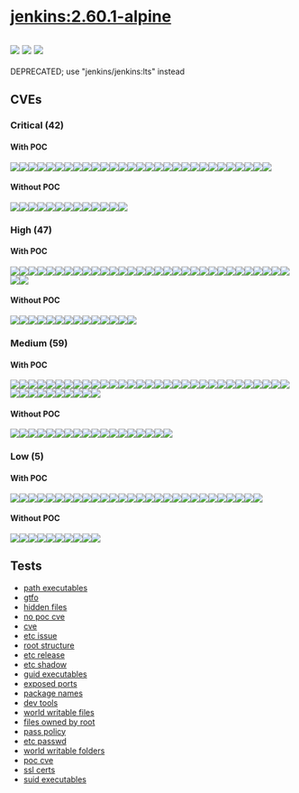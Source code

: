 # [jenkins:2.60.1-alpine](https://hub.docker.com/_/jenkins?tab=tags)
![](https://img.shields.io/static/v1?label=tag&message=2.60.1-alpine&color=blue)
![](https://img.shields.io/badge/Welcome%20to%20Alpine%20Linux%203.5-blue)
![](https://img.shields.io/badge/Kernel%20\r%20on%20an%20\m%20()-blue)
---
<p>
DEPRECATED; use "jenkins/jenkins:lts" instead
</p>

## CVEs
### Critical (42)
#### With POC
[![](https://img.shields.io/badge/🔗%20CVE--2016--1000031-CRITICAL-red)](https://github.com/trickest/cve/blob/main/2016/CVE-2016-1000031.md)[![](https://img.shields.io/badge/🔗%20CVE--2018--3183-CRITICAL-red)](https://github.com/trickest/cve/blob/main/2018/CVE-2018-3183.md)[![](https://img.shields.io/badge/🔗%20CVE--2018--2938-CRITICAL-red)](https://github.com/trickest/cve/blob/main/2018/CVE-2018-2938.md)[![](https://img.shields.io/badge/🔗%20CVE--2018--1000120-CRITICAL-red)](https://github.com/trickest/cve/blob/main/2018/CVE-2018-1000120.md)[![](https://img.shields.io/badge/🔗%20CVE--2018--1000300-CRITICAL-red)](https://github.com/trickest/cve/blob/main/2018/CVE-2018-1000300.md)[![](https://img.shields.io/badge/🔗%20CVE--2017--8817-CRITICAL-red)](https://github.com/trickest/cve/blob/main/2017/CVE-2017-8817.md)[![](https://img.shields.io/badge/🔗%20CVE--2018--16842-CRITICAL-red)](https://github.com/trickest/cve/blob/main/2018/CVE-2018-16842.md)[![](https://img.shields.io/badge/🔗%20CVE--2017--1000257-CRITICAL-red)](https://github.com/trickest/cve/blob/main/2017/CVE-2017-1000257.md)[![](https://img.shields.io/badge/🔗%20CVE--2018--16839-CRITICAL-red)](https://github.com/trickest/cve/blob/main/2018/CVE-2018-16839.md)[![](https://img.shields.io/badge/🔗%20CVE--2017--8816-CRITICAL-red)](https://github.com/trickest/cve/blob/main/2017/CVE-2017-8816.md)[![](https://img.shields.io/badge/🔗%20CVE--2018--14618-CRITICAL-red)](https://github.com/trickest/cve/blob/main/2018/CVE-2018-14618.md)[![](https://img.shields.io/badge/🔗%20CVE--2018--1000301-CRITICAL-red)](https://github.com/trickest/cve/blob/main/2018/CVE-2018-1000301.md)[![](https://img.shields.io/badge/🔗%20CVE--2018--1000122-CRITICAL-red)](https://github.com/trickest/cve/blob/main/2018/CVE-2018-1000122.md)[![](https://img.shields.io/badge/🔗%20CVE--2018--16840-CRITICAL-red)](https://github.com/trickest/cve/blob/main/2018/CVE-2018-16840.md)[![](https://img.shields.io/badge/🔗%20CVE--2017--8287-CRITICAL-red)](https://github.com/trickest/cve/blob/main/2017/CVE-2017-8287.md)[![](https://img.shields.io/badge/🔗%20CVE--2017--8105-CRITICAL-red)](https://github.com/trickest/cve/blob/main/2017/CVE-2017-8105.md)[![](https://img.shields.io/badge/🔗%20CVE--2018--17456-CRITICAL-red)](https://github.com/trickest/cve/blob/main/2018/CVE-2018-17456.md)[![](https://img.shields.io/badge/🔗%20CVE--2017--7657-CRITICAL-red)](https://github.com/trickest/cve/blob/main/2017/CVE-2017-7657.md)[![](https://img.shields.io/badge/🔗%20CVE--2017--7658-CRITICAL-red)](https://github.com/trickest/cve/blob/main/2017/CVE-2017-7658.md)[![](https://img.shields.io/badge/🔗%20CVE--2018--14599-CRITICAL-red)](https://github.com/trickest/cve/blob/main/2018/CVE-2018-14599.md)[![](https://img.shields.io/badge/🔗%20CVE--2018--14600-CRITICAL-red)](https://github.com/trickest/cve/blob/main/2018/CVE-2018-14600.md)[![](https://img.shields.io/badge/🔗%20CVE--2017--10685-CRITICAL-red)](https://github.com/trickest/cve/blob/main/2017/CVE-2017-10685.md)[![](https://img.shields.io/badge/🔗%20CVE--2017--10684-CRITICAL-red)](https://github.com/trickest/cve/blob/main/2017/CVE-2017-10684.md)[![](https://img.shields.io/badge/🔗%20CVE--2018--1275-CRITICAL-red)](https://github.com/trickest/cve/blob/main/2018/CVE-2018-1275.md)[![](https://img.shields.io/badge/🔗%20CVE--2018--1270-CRITICAL-red)](https://github.com/trickest/cve/blob/main/2018/CVE-2018-1270.md)[![](https://img.shields.io/badge/🔗%20CVE--2022--22965-CRITICAL-red)](https://github.com/trickest/cve/blob/main/2022/CVE-2022-22965.md)[![](https://img.shields.io/badge/🔗%20CVE--2017--10989-CRITICAL-red)](https://github.com/trickest/cve/blob/main/2017/CVE-2017-10989.md)[![](https://img.shields.io/badge/🔗%20CVE--2016--9843-CRITICAL-red)](https://github.com/trickest/cve/blob/main/2016/CVE-2016-9843.md)[![](https://img.shields.io/badge/🔗%20CVE--2016--9841-CRITICAL-red)](https://github.com/trickest/cve/blob/main/2016/CVE-2016-9841.md)
#### Without POC
[![](https://img.shields.io/badge/%20CVE--2018--0500-CRITICAL-red)](https://github.com/trickest/cve/blob/main/2018/CVE-2018-0500.md)[![](https://img.shields.io/badge/%20CVE--2017--8818-CRITICAL-red)](https://github.com/trickest/cve/blob/main/2017/CVE-2017-8818.md)[![](https://img.shields.io/badge/%20CVE--2018--1000005-CRITICAL-red)](https://github.com/trickest/cve/blob/main/2018/CVE-2018-1000005.md)[![](https://img.shields.io/badge/%20CVE--2021--21690-CRITICAL-red)](https://github.com/trickest/cve/blob/main/2021/CVE-2021-21690.md)[![](https://img.shields.io/badge/%20CVE--2021--21696-CRITICAL-red)](https://github.com/trickest/cve/blob/main/2021/CVE-2021-21696.md)[![](https://img.shields.io/badge/%20CVE--2021--21697-CRITICAL-red)](https://github.com/trickest/cve/blob/main/2021/CVE-2021-21697.md)[![](https://img.shields.io/badge/%20CVE--2021--21691-CRITICAL-red)](https://github.com/trickest/cve/blob/main/2021/CVE-2021-21691.md)[![](https://img.shields.io/badge/%20CVE--2021--21685-CRITICAL-red)](https://github.com/trickest/cve/blob/main/2021/CVE-2021-21685.md)[![](https://img.shields.io/badge/%20CVE--2021--21694-CRITICAL-red)](https://github.com/trickest/cve/blob/main/2021/CVE-2021-21694.md)[![](https://img.shields.io/badge/%20CVE--2021--21687-CRITICAL-red)](https://github.com/trickest/cve/blob/main/2021/CVE-2021-21687.md)[![](https://img.shields.io/badge/%20CVE--2021--21689-CRITICAL-red)](https://github.com/trickest/cve/blob/main/2021/CVE-2021-21689.md)[![](https://img.shields.io/badge/%20CVE--2021--21692-CRITICAL-red)](https://github.com/trickest/cve/blob/main/2021/CVE-2021-21692.md)[![](https://img.shields.io/badge/%20CVE--2021--21693-CRITICAL-red)](https://github.com/trickest/cve/blob/main/2021/CVE-2021-21693.md)

### High (47)
#### With POC
[![](https://img.shields.io/badge/🔗%20CVE--2014--0114-HIGH-organge)](https://github.com/trickest/cve/blob/main/2014/CVE-2014-0114.md)[![](https://img.shields.io/badge/🔗%20CVE--2018--3169-HIGH-organge)](https://github.com/trickest/cve/blob/main/2018/CVE-2018-3169.md)[![](https://img.shields.io/badge/🔗%20CVE--2018--3149-HIGH-organge)](https://github.com/trickest/cve/blob/main/2018/CVE-2018-3149.md)[![](https://img.shields.io/badge/🔗%20CVE--2022--22968-HIGH-organge)](https://github.com/trickest/cve/blob/main/2022/CVE-2022-22968.md)[![](https://img.shields.io/badge/🔗%20CVE--2016--9878-HIGH-organge)](https://github.com/trickest/cve/blob/main/2016/CVE-2016-9878.md)[![](https://img.shields.io/badge/🔗%20CVE--2019--10086-HIGH-organge)](https://github.com/trickest/cve/blob/main/2019/CVE-2019-10086.md)[![](https://img.shields.io/badge/🔗%20CVE--2021--35516-HIGH-organge)](https://github.com/trickest/cve/blob/main/2021/CVE-2021-35516.md)[![](https://img.shields.io/badge/🔗%20CVE--2021--35517-HIGH-organge)](https://github.com/trickest/cve/blob/main/2021/CVE-2021-35517.md)[![](https://img.shields.io/badge/🔗%20CVE--2021--36090-HIGH-organge)](https://github.com/trickest/cve/blob/main/2021/CVE-2021-36090.md)[![](https://img.shields.io/badge/🔗%20CVE--2021--35515-HIGH-organge)](https://github.com/trickest/cve/blob/main/2021/CVE-2021-35515.md)[![](https://img.shields.io/badge/🔗%20CVE--2017--16544-HIGH-organge)](https://github.com/trickest/cve/blob/main/2017/CVE-2017-16544.md)[![](https://img.shields.io/badge/🔗%20CVE--2017--1000254-HIGH-organge)](https://github.com/trickest/cve/blob/main/2017/CVE-2017-1000254.md)[![](https://img.shields.io/badge/🔗%20CVE--2018--1000121-HIGH-organge)](https://github.com/trickest/cve/blob/main/2018/CVE-2018-1000121.md)[![](https://img.shields.io/badge/🔗%20CVE--2017--1000117-HIGH-organge)](https://github.com/trickest/cve/blob/main/2017/CVE-2017-1000117.md)[![](https://img.shields.io/badge/🔗%20CVE--2018--11235-HIGH-organge)](https://github.com/trickest/cve/blob/main/2018/CVE-2018-11235.md)[![](https://img.shields.io/badge/🔗%20CVE--2018--11233-HIGH-organge)](https://github.com/trickest/cve/blob/main/2018/CVE-2018-11233.md)[![](https://img.shields.io/badge/🔗%20CVE--2018--1999002-HIGH-organge)](https://github.com/trickest/cve/blob/main/2018/CVE-2018-1999002.md)[![](https://img.shields.io/badge/🔗%20CVE--2018--1999001-HIGH-organge)](https://github.com/trickest/cve/blob/main/2018/CVE-2018-1999001.md)[![](https://img.shields.io/badge/🔗%20CVE--2021--28165-HIGH-organge)](https://github.com/trickest/cve/blob/main/2021/CVE-2021-28165.md)[![](https://img.shields.io/badge/🔗%20CVE--2017--9735-HIGH-organge)](https://github.com/trickest/cve/blob/main/2017/CVE-2017-9735.md)[![](https://img.shields.io/badge/🔗%20CVE--2020--27216-HIGH-organge)](https://github.com/trickest/cve/blob/main/2020/CVE-2020-27216.md)[![](https://img.shields.io/badge/🔗%20CVE--2018--14598-HIGH-organge)](https://github.com/trickest/cve/blob/main/2018/CVE-2018-14598.md)[![](https://img.shields.io/badge/🔗%20CVE--2018--11813-HIGH-organge)](https://github.com/trickest/cve/blob/main/2018/CVE-2018-11813.md)[![](https://img.shields.io/badge/🔗%20CVE--2017--10790-HIGH-organge)](https://github.com/trickest/cve/blob/main/2017/CVE-2017-10790.md)[![](https://img.shields.io/badge/🔗%20CVE--2017--11112-HIGH-organge)](https://github.com/trickest/cve/blob/main/2017/CVE-2017-11112.md)[![](https://img.shields.io/badge/🔗%20CVE--2017--13728-HIGH-organge)](https://github.com/trickest/cve/blob/main/2017/CVE-2017-13728.md)[![](https://img.shields.io/badge/🔗%20CVE--2017--11113-HIGH-organge)](https://github.com/trickest/cve/blob/main/2017/CVE-2017-11113.md)[![](https://img.shields.io/badge/🔗%20CVE--2017--16879-HIGH-organge)](https://github.com/trickest/cve/blob/main/2017/CVE-2017-16879.md)[![](https://img.shields.io/badge/🔗%20CVE--2018--1272-HIGH-organge)](https://github.com/trickest/cve/blob/main/2018/CVE-2018-1272.md)[![](https://img.shields.io/badge/🔗%20CVE--2018--15756-HIGH-organge)](https://github.com/trickest/cve/blob/main/2018/CVE-2018-15756.md)[![](https://img.shields.io/badge/🔗%20CVE--2018--1000035-HIGH-organge)](https://github.com/trickest/cve/blob/main/2018/CVE-2018-1000035.md)[![](https://img.shields.io/badge/🔗%20CVE--2016--9840-HIGH-organge)](https://github.com/trickest/cve/blob/main/2016/CVE-2016-9840.md)[![](https://img.shields.io/badge/🔗%20CVE--2016--9842-HIGH-organge)](https://github.com/trickest/cve/blob/main/2016/CVE-2016-9842.md)
#### Without POC
[![](https://img.shields.io/badge/%20CVE--2017--9233-HIGH-organge)](https://github.com/trickest/cve/blob/main/2017/CVE-2017-9233.md)[![](https://img.shields.io/badge/%20CVE--2020--2160-HIGH-organge)](https://github.com/trickest/cve/blob/main/2020/CVE-2020-2160.md)[![](https://img.shields.io/badge/%20CVE--2021--21686-HIGH-organge)](https://github.com/trickest/cve/blob/main/2021/CVE-2021-21686.md)[![](https://img.shields.io/badge/%20CVE--2021--21695-HIGH-organge)](https://github.com/trickest/cve/blob/main/2021/CVE-2021-21695.md)[![](https://img.shields.io/badge/%20CVE--2020--2099-HIGH-organge)](https://github.com/trickest/cve/blob/main/2020/CVE-2020-2099.md)[![](https://img.shields.io/badge/%20CVE--2017--7656-HIGH-organge)](https://github.com/trickest/cve/blob/main/2017/CVE-2017-7656.md)[![](https://img.shields.io/badge/%20CVE--2018--6003-HIGH-organge)](https://github.com/trickest/cve/blob/main/2018/CVE-2018-6003.md)[![](https://img.shields.io/badge/%20CVE--2017--6891-HIGH-organge)](https://github.com/trickest/cve/blob/main/2017/CVE-2017-6891.md)[![](https://img.shields.io/badge/%20CVE--2016--5007-HIGH-organge)](https://github.com/trickest/cve/blob/main/2016/CVE-2016-5007.md)[![](https://img.shields.io/badge/%20CVE--2022--22970-HIGH-organge)](https://github.com/trickest/cve/blob/main/2022/CVE-2022-22970.md)[![](https://img.shields.io/badge/%20CVE--2018--8740-HIGH-organge)](https://github.com/trickest/cve/blob/main/2018/CVE-2018-8740.md)[![](https://img.shields.io/badge/%20CVE--2014--8139-HIGH-organge)](https://github.com/trickest/cve/blob/main/2014/CVE-2014-8139.md)[![](https://img.shields.io/badge/%20CVE--2014--8141-HIGH-organge)](https://github.com/trickest/cve/blob/main/2014/CVE-2014-8141.md)[![](https://img.shields.io/badge/%20CVE--2014--8140-HIGH-organge)](https://github.com/trickest/cve/blob/main/2014/CVE-2014-8140.md)

### Medium (59)
#### With POC
[![](https://img.shields.io/badge/🔗%20CVE--2020--2251-MEDIUM-yellow)](https://github.com/trickest/cve/blob/main/2020/CVE-2020-2251.md)[![](https://img.shields.io/badge/🔗%20CVE--2018--3214-MEDIUM-yellow)](https://github.com/trickest/cve/blob/main/2018/CVE-2018-3214.md)[![](https://img.shields.io/badge/🔗%20CVE--2018--3180-MEDIUM-yellow)](https://github.com/trickest/cve/blob/main/2018/CVE-2018-3180.md)[![](https://img.shields.io/badge/🔗%20CVE--2018--2973-MEDIUM-yellow)](https://github.com/trickest/cve/blob/main/2018/CVE-2018-2973.md)[![](https://img.shields.io/badge/🔗%20CVE--2018--2940-MEDIUM-yellow)](https://github.com/trickest/cve/blob/main/2018/CVE-2018-2940.md)[![](https://img.shields.io/badge/🔗%20CVE--2020--1945-MEDIUM-yellow)](https://github.com/trickest/cve/blob/main/2020/CVE-2020-1945.md)[![](https://img.shields.io/badge/🔗%20CVE--2018--11771-MEDIUM-yellow)](https://github.com/trickest/cve/blob/main/2018/CVE-2018-11771.md)[![](https://img.shields.io/badge/🔗%20CVE--2021--29425-MEDIUM-yellow)](https://github.com/trickest/cve/blob/main/2021/CVE-2021-29425.md)[![](https://img.shields.io/badge/🔗%20CVE--2017--1000099-MEDIUM-yellow)](https://github.com/trickest/cve/blob/main/2017/CVE-2017-1000099.md)[![](https://img.shields.io/badge/🔗%20CVE--2017--1000100-MEDIUM-yellow)](https://github.com/trickest/cve/blob/main/2017/CVE-2017-1000100.md)[![](https://img.shields.io/badge/🔗%20CVE--2017--1000101-MEDIUM-yellow)](https://github.com/trickest/cve/blob/main/2017/CVE-2017-1000101.md)[![](https://img.shields.io/badge/🔗%20CVE--2018--6942-MEDIUM-yellow)](https://github.com/trickest/cve/blob/main/2018/CVE-2018-6942.md)[![](https://img.shields.io/badge/🔗%20CVE--2018--10237-MEDIUM-yellow)](https://github.com/trickest/cve/blob/main/2018/CVE-2018-10237.md)[![](https://img.shields.io/badge/🔗%20CVE--2018--3639-MEDIUM-yellow)](https://github.com/trickest/cve/blob/main/2018/CVE-2018-3639.md)[![](https://img.shields.io/badge/🔗%20CVE--2012--5783-MEDIUM-yellow)](https://github.com/trickest/cve/blob/main/2012/CVE-2012-5783.md)[![](https://img.shields.io/badge/🔗%20CVE--2018--1999005-MEDIUM-yellow)](https://github.com/trickest/cve/blob/main/2018/CVE-2018-1999005.md)[![](https://img.shields.io/badge/🔗%20CVE--2020--2103-MEDIUM-yellow)](https://github.com/trickest/cve/blob/main/2020/CVE-2020-2103.md)[![](https://img.shields.io/badge/🔗%20CVE--2021--21615-MEDIUM-yellow)](https://github.com/trickest/cve/blob/main/2021/CVE-2021-21615.md)[![](https://img.shields.io/badge/🔗%20CVE--2018--1999007-MEDIUM-yellow)](https://github.com/trickest/cve/blob/main/2018/CVE-2018-1999007.md)[![](https://img.shields.io/badge/🔗%20CVE--2018--1999003-MEDIUM-yellow)](https://github.com/trickest/cve/blob/main/2018/CVE-2018-1999003.md)[![](https://img.shields.io/badge/🔗%20CVE--2018--1999004-MEDIUM-yellow)](https://github.com/trickest/cve/blob/main/2018/CVE-2018-1999004.md)[![](https://img.shields.io/badge/🔗%20CVE--2020--2231-MEDIUM-yellow)](https://github.com/trickest/cve/blob/main/2020/CVE-2020-2231.md)[![](https://img.shields.io/badge/🔗%20CVE--2020--2230-MEDIUM-yellow)](https://github.com/trickest/cve/blob/main/2020/CVE-2020-2230.md)[![](https://img.shields.io/badge/🔗%20CVE--2020--2229-MEDIUM-yellow)](https://github.com/trickest/cve/blob/main/2020/CVE-2020-2229.md)[![](https://img.shields.io/badge/🔗%20CVE--2019--10247-MEDIUM-yellow)](https://github.com/trickest/cve/blob/main/2019/CVE-2019-10247.md)[![](https://img.shields.io/badge/🔗%20CVE--2017--15232-MEDIUM-yellow)](https://github.com/trickest/cve/blob/main/2017/CVE-2017-15232.md)[![](https://img.shields.io/badge/🔗%20CVE--2018--13785-MEDIUM-yellow)](https://github.com/trickest/cve/blob/main/2018/CVE-2018-13785.md)[![](https://img.shields.io/badge/🔗%20CVE--2017--13729-MEDIUM-yellow)](https://github.com/trickest/cve/blob/main/2017/CVE-2017-13729.md)[![](https://img.shields.io/badge/🔗%20CVE--2017--13730-MEDIUM-yellow)](https://github.com/trickest/cve/blob/main/2017/CVE-2017-13730.md)[![](https://img.shields.io/badge/🔗%20CVE--2017--13734-MEDIUM-yellow)](https://github.com/trickest/cve/blob/main/2017/CVE-2017-13734.md)[![](https://img.shields.io/badge/🔗%20CVE--2017--13732-MEDIUM-yellow)](https://github.com/trickest/cve/blob/main/2017/CVE-2017-13732.md)[![](https://img.shields.io/badge/🔗%20CVE--2017--13733-MEDIUM-yellow)](https://github.com/trickest/cve/blob/main/2017/CVE-2017-13733.md)[![](https://img.shields.io/badge/🔗%20CVE--2017--13731-MEDIUM-yellow)](https://github.com/trickest/cve/blob/main/2017/CVE-2017-13731.md)[![](https://img.shields.io/badge/🔗%20CVE--2017--15906-MEDIUM-yellow)](https://github.com/trickest/cve/blob/main/2017/CVE-2017-15906.md)[![](https://img.shields.io/badge/🔗%20CVE--2018--15473-MEDIUM-yellow)](https://github.com/trickest/cve/blob/main/2018/CVE-2018-15473.md)[![](https://img.shields.io/badge/🔗%20CVE--2022--22950-MEDIUM-yellow)](https://github.com/trickest/cve/blob/main/2022/CVE-2022-22950.md)[![](https://img.shields.io/badge/🔗%20CVE--2018--1271-MEDIUM-yellow)](https://github.com/trickest/cve/blob/main/2018/CVE-2018-1271.md)[![](https://img.shields.io/badge/🔗%20CVE--2018--1257-MEDIUM-yellow)](https://github.com/trickest/cve/blob/main/2018/CVE-2018-1257.md)[![](https://img.shields.io/badge/🔗%20CVE--2014--9913-MEDIUM-yellow)](https://github.com/trickest/cve/blob/main/2014/CVE-2014-9913.md)[![](https://img.shields.io/badge/🔗%20CVE--2016--9844-MEDIUM-yellow)](https://github.com/trickest/cve/blob/main/2016/CVE-2016-9844.md)[![](https://img.shields.io/badge/🔗%20CVE--2014--9636-MEDIUM-yellow)](https://github.com/trickest/cve/blob/main/2014/CVE-2014-9636.md)
#### Without POC
[![](https://img.shields.io/badge/%20CVE--2015--3192-MEDIUM-yellow)](https://github.com/trickest/cve/blob/main/2015/CVE-2015-3192.md)[![](https://img.shields.io/badge/%20CVE--2017--15873-MEDIUM-yellow)](https://github.com/trickest/cve/blob/main/2017/CVE-2017-15873.md)[![](https://img.shields.io/badge/%20CVE--2020--2162-MEDIUM-yellow)](https://github.com/trickest/cve/blob/main/2020/CVE-2020-2162.md)[![](https://img.shields.io/badge/%20CVE--2020--2104-MEDIUM-yellow)](https://github.com/trickest/cve/blob/main/2020/CVE-2020-2104.md)[![](https://img.shields.io/badge/%20CVE--2020--2102-MEDIUM-yellow)](https://github.com/trickest/cve/blob/main/2020/CVE-2020-2102.md)[![](https://img.shields.io/badge/%20CVE--2020--2101-MEDIUM-yellow)](https://github.com/trickest/cve/blob/main/2020/CVE-2020-2101.md)[![](https://img.shields.io/badge/%20CVE--2020--2105-MEDIUM-yellow)](https://github.com/trickest/cve/blob/main/2020/CVE-2020-2105.md)[![](https://img.shields.io/badge/%20CVE--2020--2222-MEDIUM-yellow)](https://github.com/trickest/cve/blob/main/2020/CVE-2020-2222.md)[![](https://img.shields.io/badge/%20CVE--2020--2223-MEDIUM-yellow)](https://github.com/trickest/cve/blob/main/2020/CVE-2020-2223.md)[![](https://img.shields.io/badge/%20CVE--2020--2221-MEDIUM-yellow)](https://github.com/trickest/cve/blob/main/2020/CVE-2020-2221.md)[![](https://img.shields.io/badge/%20CVE--2020--2100-MEDIUM-yellow)](https://github.com/trickest/cve/blob/main/2020/CVE-2020-2100.md)[![](https://img.shields.io/badge/%20CVE--2020--2161-MEDIUM-yellow)](https://github.com/trickest/cve/blob/main/2020/CVE-2020-2161.md)[![](https://img.shields.io/badge/%20CVE--2017--17383-MEDIUM-yellow)](https://github.com/trickest/cve/blob/main/2017/CVE-2017-17383.md)[![](https://img.shields.io/badge/%20CVE--2018--12536-MEDIUM-yellow)](https://github.com/trickest/cve/blob/main/2018/CVE-2018-12536.md)[![](https://img.shields.io/badge/%20CVE--2019--10241-MEDIUM-yellow)](https://github.com/trickest/cve/blob/main/2019/CVE-2019-10241.md)[![](https://img.shields.io/badge/%20CVE--2018--16435-MEDIUM-yellow)](https://github.com/trickest/cve/blob/main/2018/CVE-2018-16435.md)[![](https://img.shields.io/badge/%20CVE--2018--1152-MEDIUM-yellow)](https://github.com/trickest/cve/blob/main/2018/CVE-2018-1152.md)[![](https://img.shields.io/badge/%20CVE--2022--22971-MEDIUM-yellow)](https://github.com/trickest/cve/blob/main/2022/CVE-2022-22971.md)

### Low (5)
#### With POC
[![](https://img.shields.io/badge/🔗%20CVE--2018--1000300-LOW-blue)](https://github.com/trickest/cve/blob/main/2018/CVE-2018-1000300.md)[![](https://img.shields.io/badge/🔗%20CVE--2018--16839-LOW-blue)](https://github.com/trickest/cve/blob/main/2018/CVE-2018-16839.md)[![](https://img.shields.io/badge/🔗%20CVE--2017--8816-LOW-blue)](https://github.com/trickest/cve/blob/main/2017/CVE-2017-8816.md)[![](https://img.shields.io/badge/🔗%20CVE--2018--14618-LOW-blue)](https://github.com/trickest/cve/blob/main/2018/CVE-2018-14618.md)[![](https://img.shields.io/badge/🔗%20CVE--2018--1000301-LOW-blue)](https://github.com/trickest/cve/blob/main/2018/CVE-2018-1000301.md)[![](https://img.shields.io/badge/🔗%20CVE--2017--8287-LOW-blue)](https://github.com/trickest/cve/blob/main/2017/CVE-2017-8287.md)[![](https://img.shields.io/badge/🔗%20CVE--2017--8105-LOW-blue)](https://github.com/trickest/cve/blob/main/2017/CVE-2017-8105.md)[![](https://img.shields.io/badge/🔗%20CVE--2017--10685-LOW-blue)](https://github.com/trickest/cve/blob/main/2017/CVE-2017-10685.md)[![](https://img.shields.io/badge/🔗%20CVE--2017--10684-LOW-blue)](https://github.com/trickest/cve/blob/main/2017/CVE-2017-10684.md)[![](https://img.shields.io/badge/🔗%20CVE--2017--10989-LOW-blue)](https://github.com/trickest/cve/blob/main/2017/CVE-2017-10989.md)[![](https://img.shields.io/badge/🔗%20CVE--2018--1999002-LOW-blue)](https://github.com/trickest/cve/blob/main/2018/CVE-2018-1999002.md)[![](https://img.shields.io/badge/🔗%20CVE--2018--1999001-LOW-blue)](https://github.com/trickest/cve/blob/main/2018/CVE-2018-1999001.md)[![](https://img.shields.io/badge/🔗%20CVE--2017--16879-LOW-blue)](https://github.com/trickest/cve/blob/main/2017/CVE-2017-16879.md)[![](https://img.shields.io/badge/🔗%20CVE--2018--1000035-LOW-blue)](https://github.com/trickest/cve/blob/main/2018/CVE-2018-1000035.md)[![](https://img.shields.io/badge/🔗%20CVE--2018--3136-LOW-blue)](https://github.com/trickest/cve/blob/main/2018/CVE-2018-3136.md)[![](https://img.shields.io/badge/🔗%20CVE--2018--3139-LOW-blue)](https://github.com/trickest/cve/blob/main/2018/CVE-2018-3139.md)[![](https://img.shields.io/badge/🔗%20CVE--2018--2952-LOW-blue)](https://github.com/trickest/cve/blob/main/2018/CVE-2018-2952.md)[![](https://img.shields.io/badge/🔗%20CVE--2020--8908-LOW-blue)](https://github.com/trickest/cve/blob/main/2020/CVE-2020-8908.md)[![](https://img.shields.io/badge/🔗%20CVE--2021--34428-LOW-blue)](https://github.com/trickest/cve/blob/main/2021/CVE-2021-34428.md)[![](https://img.shields.io/badge/🔗%20CVE--2018--11771-LOW-blue)](https://github.com/trickest/cve/blob/main/2018/CVE-2018-11771.md)[![](https://img.shields.io/badge/🔗%20CVE--2018--10237-LOW-blue)](https://github.com/trickest/cve/blob/main/2018/CVE-2018-10237.md)[![](https://img.shields.io/badge/🔗%20CVE--2018--1999007-LOW-blue)](https://github.com/trickest/cve/blob/main/2018/CVE-2018-1999007.md)[![](https://img.shields.io/badge/🔗%20CVE--2018--1999003-LOW-blue)](https://github.com/trickest/cve/blob/main/2018/CVE-2018-1999003.md)[![](https://img.shields.io/badge/🔗%20CVE--2018--1999004-LOW-blue)](https://github.com/trickest/cve/blob/main/2018/CVE-2018-1999004.md)[![](https://img.shields.io/badge/🔗%20CVE--2018--13785-LOW-blue)](https://github.com/trickest/cve/blob/main/2018/CVE-2018-13785.md)[![](https://img.shields.io/badge/🔗%20CVE--2017--15906-LOW-blue)](https://github.com/trickest/cve/blob/main/2017/CVE-2017-15906.md)[![](https://img.shields.io/badge/🔗%20CVE--2014--9913-LOW-blue)](https://github.com/trickest/cve/blob/main/2014/CVE-2014-9913.md)[![](https://img.shields.io/badge/🔗%20CVE--2016--9844-LOW-blue)](https://github.com/trickest/cve/blob/main/2016/CVE-2016-9844.md)
#### Without POC
[![](https://img.shields.io/badge/%20CVE--2018--0500-LOW-blue)](https://github.com/trickest/cve/blob/main/2018/CVE-2018-0500.md)[![](https://img.shields.io/badge/%20CVE--2021--21696-LOW-blue)](https://github.com/trickest/cve/blob/main/2021/CVE-2021-21696.md)[![](https://img.shields.io/badge/%20CVE--2021--21697-LOW-blue)](https://github.com/trickest/cve/blob/main/2021/CVE-2021-21697.md)[![](https://img.shields.io/badge/%20CVE--2021--21686-LOW-blue)](https://github.com/trickest/cve/blob/main/2021/CVE-2021-21686.md)[![](https://img.shields.io/badge/%20CVE--2021--21695-LOW-blue)](https://github.com/trickest/cve/blob/main/2021/CVE-2021-21695.md)[![](https://img.shields.io/badge/%20CVE--2017--6891-LOW-blue)](https://github.com/trickest/cve/blob/main/2017/CVE-2017-6891.md)[![](https://img.shields.io/badge/%20CVE--2018--8740-LOW-blue)](https://github.com/trickest/cve/blob/main/2018/CVE-2018-8740.md)[![](https://img.shields.io/badge/%20CVE--2017--15873-LOW-blue)](https://github.com/trickest/cve/blob/main/2017/CVE-2017-15873.md)[![](https://img.shields.io/badge/%20CVE--2018--16435-LOW-blue)](https://github.com/trickest/cve/blob/main/2018/CVE-2018-16435.md)[![](https://img.shields.io/badge/%20CVE--2018--1152-LOW-blue)](https://github.com/trickest/cve/blob/main/2018/CVE-2018-1152.md)

## Tests
* [path executables](reports/path-executables.txt)
* [gtfo](reports/gtfo.txt)
* [hidden files](reports/hidden-files.txt)
* [no poc cve](reports/no-poc-cve.txt)
* [cve](reports/cve.txt)
* [etc issue](reports/etc-issue.txt)
* [root structure](reports/root-structure.txt)
* [etc release](reports/etc-release.txt)
* [etc shadow](reports/etc-shadow.txt)
* [guid executables](reports/guid-executables.txt)
* [exposed ports](reports/exposed-ports.txt)
* [package names](reports/package-names.txt)
* [dev tools](reports/dev-tools.txt)
* [world writable files](reports/world-writable-files.txt)
* [files owned by root](reports/files-owned-by-root.txt)
* [pass policy](reports/pass-policy.txt)
* [etc passwd](reports/etc-passwd.txt)
* [world writable folders](reports/world-writable-folders.txt)
* [poc cve](reports/poc-cve.txt)
* [ssl certs](reports/ssl-certs.txt)
* [suid executables](reports/suid-executables.txt)
